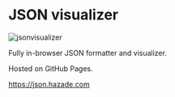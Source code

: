 # JSON visualizer

![jsonvisualizer](https://github.com/user-attachments/assets/93700bc2-5c86-4f5d-8494-441c8caed6b1)

Fully in-browser JSON formatter and visualizer.

Hosted on GitHub Pages.

https://json.hazade.com
